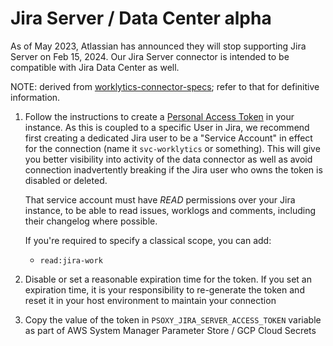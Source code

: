# Jira Server / Data Center **alpha**

As of May 2023, Atlassian has announced they will stop supporting Jira Server on Feb 15, 2024. Our
Jira Server connector is intended to be compatible with Jira Data Center as well.

NOTE: derived from [worklytics-connector-specs](../../infra/modules/worklytics-connector-specs/main.tf); refer to that for definitive information.

1. Follow the instructions to create a [Personal Access Token](https://confluence.atlassian.com/enterprise/using-personal-access-tokens-1026032365.html) in your instance.
   As this is coupled to a specific User in Jira, we recommend first creating a dedicated Jira user
   to be a "Service Account" in effect for the connection (name it `svc-worklytics` or something).
   This will give you better visibility into activity of the data connector as well as avoid
   connection inadvertently breaking if the Jira user who owns the token is disabled or deleted.

   That service account must have *READ* permissions over your Jira instance, to be able to read issues, worklogs and comments,
   including their changelog where possible.

   If you're required to specify a classical scope, you can add:
     - `read:jira-work`
2. Disable or set a reasonable expiration time for the token. If you set an expiration time, it is your responsibility to re-generate the token and reset it in your host environment to maintain your connection
3. Copy the value of the token in `PSOXY_JIRA_SERVER_ACCESS_TOKEN` variable as part of AWS System
   Manager Parameter Store / GCP Cloud Secrets